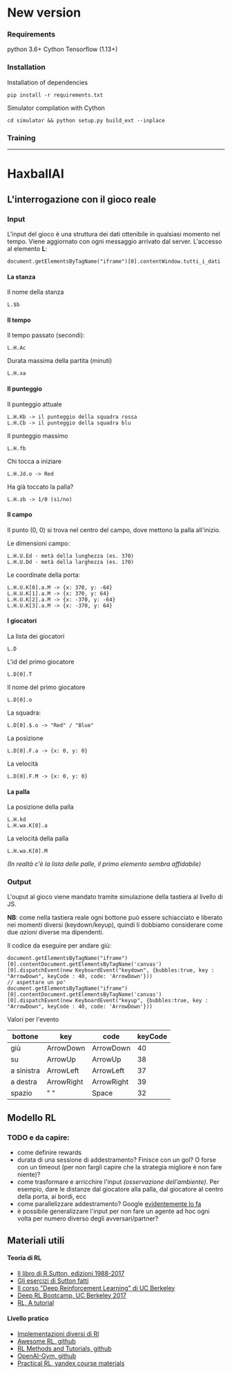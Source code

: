 # New version

### Requirements

python 3.6+
Cython
Tensorflow (1.13+)

### Installation

Installation of dependencies

    pip install -r requirements.txt

Simulator compilation with Cython
 
    cd simulator && python setup.py build_ext --inplace
    
### Training


------------
# HaxballAI

## L'interrogazione con il gioco reale

### Input

L'input del gioco è una struttura dei dati ottenibile in qualsiasi momento nel tempo. Viene aggiornato con ogni messaggio arrivato dal server. L'accesso al elemento **L**:

    document.getElementsByTagName("iframe")[0].contentWindow.tutti_i_dati

#### La stanza

Il nome della stanza

    L.$b

#### Il tempo

Il tempo passato (secondi):

    L.H.Ac
    
Durata massima della partita (minuti)

    L.H.xa
    
#### Il punteggio

Il punteggio attuale

    L.H.Kb -> il punteggio della squadra rossa
    L.H.Cb -> il punteggio della squadra blu
    
Il punteggio massimo

    L.H.fb
    
Chi tocca a iniziare

    L.H.Jd.o -> Red
    
Ha già toccato la palla?

    L.H.zb -> 1/0 (sì/no)


#### Il campo

Il punto (0, 0) si trova nel centro del campo, dove mettono la palla all'inizio.

Le dimensioni campo:

    L.H.U.Ed - metà della lunghezza (es. 370)
    L.H.U.Dd - metà della larghezza (es. 170)

Le coordinate della porta:

    L.H.U.K[0].a.M -> {x: 370, y: -64}
    L.H.U.K[1].a.M -> {x: 370, y: 64}
    L.H.U.K[2].a.M -> {x: -370, y: -64}
    L.H.U.K[3].a.M -> {x: -370, y: 64}

#### I giocatori

La lista dei giocatori
    
    L.D
    
L'id del primo giocatore

    L.D[0].T

Il nome del primo giocatore
    
    L.D[0].o
    
La squadra:

    L.D[0].$.o -> "Red" / "Blue"

La posizione

    L.D[0].F.a -> {x: 0, y: 0}
    
La velocità

    L.D[0].F.M -> {x: 0, y: 0}

#### La palla

La posizione della palla

    L.H.kd
    L.H.wa.K[0].a
    
La velocità della palla

    L.H.wa.K[0].M
    
*(In realtà c'è la lista delle palle, il primo elemento sembra affidabile)*


### Output

L'ouput al gioco viene mandato tramite simulazione della tastiera al livello di JS. 

**NB**: come nella tastiera reale ogni bottone può essere schiacciato e liberato nei momenti diversi (keydown/keyup), quindi li dobbiamo considerare come due *azioni* diverse ma dipendenti.

Il codice da eseguire per andare giù:

    document.getElementsByTagName("iframe")[0].contentDocument.getElementsByTagName('canvas')[0].dispatchEvent(new KeyboardEvent("keydown", {bubbles:true, key : "ArrowDown", keyCode : 40, code: 'ArrowDown'}))
    // aspettare un po'
    document.getElementsByTagName("iframe")[0].contentDocument.getElementsByTagName('canvas')[0].dispatchEvent(new KeyboardEvent("keyup", {bubbles:true, key : "ArrowDown", keyCode : 40, code: 'ArrowDown'}))
    
Valori per l'evento

| bottone    | key        | code       | keyCode |
|------------|------------| -----------|---------|
| giù        | ArrowDown  | ArrowDown  | 40      |
| su         | ArrowUp    | ArrowUp    | 38      |
| a sinistra | ArrowLeft  | ArrowLeft  | 37      |
| a destra   | ArrowRight | ArrowRight | 39      |
| spazio     | " "        | Space      | 32      |

## Modello RL

### TODO e da capire:

* come definire rewards
* durata di una sessione di addestramento? Finisce con un gol? O forse con un timeout (per non fargli capire che la strategia migliore è non fare niente)?
* come trasformare e arricchire l'input *(osservazione dell'ambiente)*. Per esempio, dare le distanze dal giocatore alla palla, dal giocatore al centro della porta, ai bordi, ecc
* come parallelizzare addestramento? Google [evidentemente lo fa](https://www.youtube.com/watch?v=iaF43Ze1oeI)
* è possibile generalizzare l'input per non fare un agente ad hoc ogni volta per numero diverso degli avversari/partner?

## Materiali utili

#### Teoria di RL

* [Il libro di R.Sutton, edizioni 1988-2017](http://incompleteideas.net/book/bookdraft2017nov5.pdf)
* [Gli esercizi di Sutton fatti](https://github.com/ShangtongZhang/reinforcement-learning-an-introduction)
* [Il corso "Deep Reinforcement Learning" di UC Berkeley](http://rail.eecs.berkeley.edu/deeprlcourse/)
* [Deep RL Bootcamp, UC Berkeley 2017](https://sites.google.com/view/deep-rl-bootcamp/lectures)
* [RL, A tutorial](http://www.cs.toronto.edu/~zemel/documents/411/rltutorial.pdf)

#### Livello pratico

* [Implementazioni diversi di Rl](https://github.com/dennybritz/reinforcement-learning)
* [Awesome RL, github](https://github.com/aikorea/awesome-rl)
* [RL Methods and Tutorials, github](https://github.com/MorvanZhou/Reinforcement-learning-with-tensorflow)
* [OpenAI-Gym, github](https://github.com/openai/gym)
* [Practical RL, yandex course materials](https://github.com/yandexdataschool/Practical_RL/tree/master)
